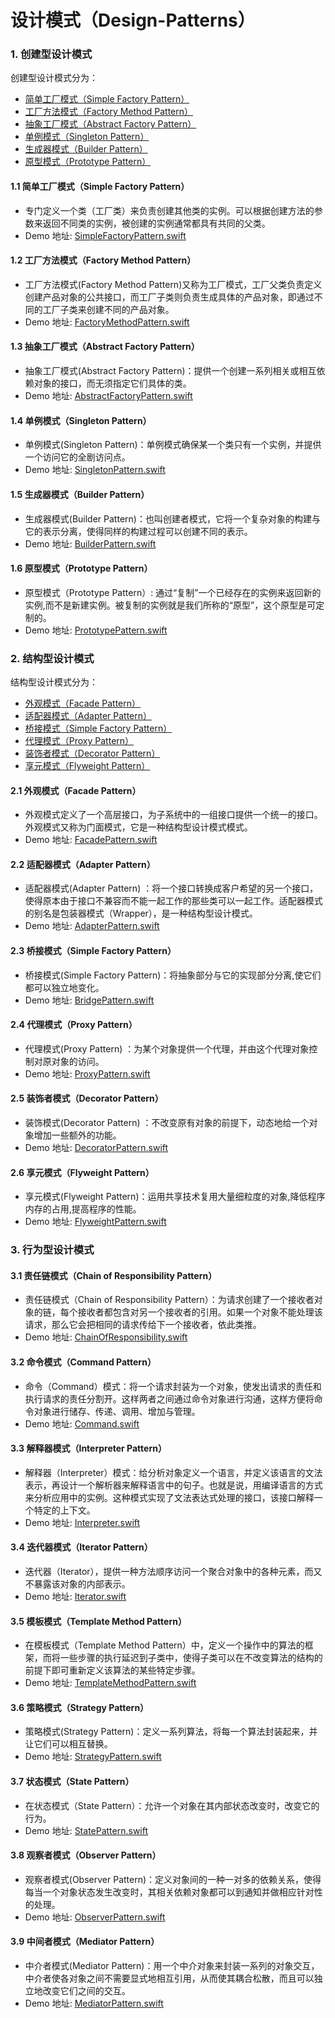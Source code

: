 # 设计模式（Design-Patterns）


### 1. 创建型设计模式

创建型设计模式分为：

- [简单工厂模式（Simple Factory Pattern）](#11-简单工厂模式simple-factory-pattern)
- [工厂方法模式（Factory Method Pattern）](#12-工厂方法模式factory-method-pattern)
- [抽象工厂模式（Abstract Factory Pattern）](#13-抽象工厂模式abstract-factory-pattern)
- [单例模式（Singleton Pattern）](#14-单例模式singleton-pattern)
- [生成器模式（Builder Pattern）](#15-生成器模式builder-pattern)
- [原型模式（Prototype Pattern）](#16-原型模式prototype-pattern)

#### 1.1 简单工厂模式（Simple Factory Pattern）

- 专门定义一个类（工厂类）来负责创建其他类的实例。可以根据创建方法的参数来返回不同类的实例，被创建的实例通常都具有共同的父类。
- Demo 地址: [SimpleFactoryPattern.swift](https://github.com/liuzhongning/Design-Patterns/blob/master/Design-Patterns/Simple-Factory-Pattern/SimpleFactoryPattern.swift)

#### 1.2 工厂方法模式（Factory Method Pattern）

- 工厂方法模式(Factory Method Pattern)又称为工厂模式，工厂父类负责定义创建产品对象的公共接口，而工厂子类则负责生成具体的产品对象，即通过不同的工厂子类来创建不同的产品对象。
- Demo 地址: [FactoryMethodPattern.swift](https://github.com/liuzhongning/Design-Patterns/blob/master/Design-Patterns/Factory-Method-Pattern/FactoryMethodPattern.swift)

#### 1.3 抽象工厂模式（Abstract Factory Pattern）

- 抽象工厂模式(Abstract Factory Pattern)：提供一个创建一系列相关或相互依赖对象的接口，而无须指定它们具体的类。
- Demo 地址: [AbstractFactoryPattern.swift](https://github.com/liuzhongning/Design-Patterns/blob/master/Design-Patterns/Abstract-Factory-Pattern/AbstractFactoryPattern.swift)

#### 1.4 单例模式（Singleton Pattern）

- 单例模式(Singleton Pattern)：单例模式确保某一个类只有一个实例，并提供一个访问它的全剧访问点。
- Demo 地址: [SingletonPattern.swift](https://github.com/liuzhongning/Design-Patterns/blob/master/Design-Patterns/Singleton-Pattern/SingletonPattern.swift)

#### 1.5 生成器模式（Builder Pattern）

- 生成器模式(Builder Pattern)：也叫创建者模式，它将一个复杂对象的构建与它的表示分离，使得同样的构建过程可以创建不同的表示。
- Demo 地址: [BuilderPattern.swift](https://github.com/liuzhongning/Design-Patterns/blob/master/Design-Patterns/Builder-Pattern/BuilderPattern.swift)

#### 1.6 原型模式（Prototype Pattern）

-  原型模式（Prototype Pattern）: 通过“复制”一个已经存在的实例来返回新的实例,而不是新建实例。被复制的实例就是我们所称的“原型”，这个原型是可定制的。
- Demo 地址: [PrototypePattern.swift](https://github.com/liuzhongning/Design-Patterns/blob/master/Design-Patterns/Prototype-Pattern/PrototypePattern.swift)

### 2. 结构型设计模式

结构型设计模式分为：

- [外观模式（Facade Pattern）](#21-外观模式facade-pattern)
- [适配器模式（Adapter Pattern）](#22-适配器模式adapter-pattern)
- [桥接模式（Simple Factory Pattern）](#23-桥接模式simple-factory-pattern)
- [代理模式（Proxy Pattern）](#24-代理模式proxy-pattern)
- [装饰者模式（Decorator Pattern）](#25-装饰者模式decorator-pattern)
- [享元模式（Flyweight Pattern）](#26-享元模式flyweight-pattern)

#### 2.1 外观模式（Facade Pattern）

- 外观模式定义了一个高层接口，为子系统中的一组接口提供一个统一的接口。外观模式又称为门面模式，它是一种结构型设计模式模式。
- Demo 地址: [FacadePattern.swift](https://github.com/liuzhongning/Design-Patterns/blob/master/Design-Patterns/Facade-Pattern/FacadePattern.swift)

#### 2.2 适配器模式（Adapter Pattern）

- 适配器模式(Adapter Pattern) ：将一个接口转换成客户希望的另一个接口，使得原本由于接口不兼容而不能一起工作的那些类可以一起工作。适配器模式的别名是包装器模式（Wrapper），是一种结构型设计模式。
- Demo 地址: [AdapterPattern.swift](https://github.com/liuzhongning/Design-Patterns/blob/master/Design-Patterns/Adapter-Pattern/AdapterPattern.swift)

#### 2.3 桥接模式（Simple Factory Pattern）

- 桥接模式(Simple Factory Pattern)：将抽象部分与它的实现部分分离,使它们都可以独立地变化。
- Demo 地址: [BridgePattern.swift](https://github.com/liuzhongning/Design-Patterns/blob/master/Design-Patterns/Bridge-Pattern/BridgePattern.swift)

#### 2.4 代理模式（Proxy Pattern）

- 代理模式(Proxy Pattern) ：为某个对象提供一个代理，并由这个代理对象控制对原对象的访问。
- Demo 地址: [ProxyPattern.swift](https://github.com/liuzhongning/Design-Patterns/blob/master/Design-Patterns/Proxy-Pattern/ProxyPattern.swift)

#### 2.5 装饰者模式（Decorator Pattern）

- 装饰模式(Decorator Pattern) ：不改变原有对象的前提下，动态地给一个对象增加一些额外的功能。
- Demo 地址: [DecoratorPattern.swift](https://github.com/liuzhongning/Design-Patterns/blob/master/Design-Patterns/Decorator-Pattern/DecoratorPattern.swift)

#### 2.6 享元模式（Flyweight Pattern）

- 享元模式(Flyweight Pattern)：运用共享技术复用大量细粒度的对象,降低程序内存的占用,提高程序的性能。
- Demo 地址: [FlyweightPattern.swift](https://github.com/liuzhongning/Design-Patterns/blob/master/Design-Patterns/Flyweight-Pattern/FlyweightPattern.swift)


### 3. 行为型设计模式

#### 3.1 责任链模式（Chain of Responsibility Pattern）

- 责任链模式（Chain of Responsibility Pattern）：为请求创建了一个接收者对象的链，每个接收者都包含对另一个接收者的引用。如果一个对象不能处理该请求，那么它会把相同的请求传给下一个接收者，依此类推。
- Demo 地址: [ChainOfResponsibility.swift](https://github.com/liuzhongning/Design-Patterns/blob/master/Design-Patterns/Chain-Of-Responsibility/ChainOfResponsibility.swift)

#### 3.2 命令模式（Command Pattern）

- 命令（Command）模式：将一个请求封装为一个对象，使发出请求的责任和执行请求的责任分割开。这样两者之间通过命令对象进行沟通，这样方便将命令对象进行储存、传递、调用、增加与管理。
- Demo 地址: [Command.swift](https://github.com/liuzhongning/Design-Patterns/blob/master/Design-Patterns/Command/Command.swift)

#### 3.3 解释器模式（Interpreter Pattern）

- 解释器（Interpreter）模式：给分析对象定义一个语言，并定义该语言的文法表示，再设计一个解析器来解释语言中的句子。也就是说，用编译语言的方式来分析应用中的实例。这种模式实现了文法表达式处理的接口，该接口解释一个特定的上下文。
- Demo 地址: [Interpreter.swift](https://github.com/liuzhongning/Design-Patterns/blob/master/Design-Patterns/Interpreter/Interpreter.swift)

#### 3.4 迭代器模式（Iterator Pattern）

- 迭代器（Iterator），提供一种方法顺序访问一个聚合对象中的各种元素，而又不暴露该对象的内部表示。
- Demo 地址: [Iterator.swift](https://github.com/liuzhongning/Design-Patterns/blob/master/Design-Patterns/Iterator/Iterator.swift)

#### 3.5 模板模式（Template Method Pattern）

- 在模板模式（Template Method Pattern）中，定义一个操作中的算法的框架，而将一些步骤的执行延迟到子类中，使得子类可以在不改变算法的结构的前提下即可重新定义该算法的某些特定步骤。
- Demo 地址: [TemplateMethodPattern.swift](https://github.com/liuzhongning/Design-Patterns/blob/master/Design-Patterns/Template-Method-Pattern/TemplateMethodPattern.swift)

#### 3.6 策略模式（Strategy Pattern）

- 策略模式(Strategy Pattern)：定义一系列算法，将每一个算法封装起来，并让它们可以相互替换。
- Demo 地址: [StrategyPattern.swift](https://github.com/liuzhongning/Design-Patterns/blob/master/Design-Patterns/Strategy-Pattern/StrategyPattern.swift)

#### 3.7 状态模式（State Pattern）

- 在状态模式（State Pattern）：允许一个对象在其内部状态改变时，改变它的行为。
- Demo 地址: [StatePattern.swift](https://github.com/liuzhongning/Design-Patterns/blob/master/Design-Patterns/State-Pattern/StatePattern.swift)

#### 3.8 观察者模式（Observer Pattern）

- 观察者模式(Observer Pattern)：定义对象间的一种一对多的依赖关系，使得每当一个对象状态发生改变时，其相关依赖对象都可以到通知并做相应针对性的处理。
- Demo 地址: [ObserverPattern.swift](https://github.com/liuzhongning/Design-Patterns/blob/master/Design-Patterns/Observer-Pattern/ObserverPattern.swift)

#### 3.9 中间者模式（Mediator Pattern）

- 中介者模式(Mediator Pattern)：用一个中介对象来封装一系列的对象交互，中介者使各对象之间不需要显式地相互引用，从而使其耦合松散，而且可以独立地改变它们之间的交互。
- Demo 地址: [MediatorPattern.swift](https://github.com/liuzhongning/Design-Patterns/blob/master/Design-Patterns/Mediator-Pattern/MediatorPattern.swift)